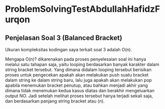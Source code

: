 # ProblemSolvingTestAbdullahHafidzFurqon

## Penjelasan Soal 3 (Balanced Bracket)
Ukuran kompleksitas kodingan saya terkait soal 3 adalah O(n).

Mengapa O(n)? dikarenakan pada proses penyelesaian soal ini hanya melalui satu tahapan saja, yaitu looping berdasarkan banyak karakter dalam string bracket tersebut. Yang dimana didalam looping tersebut berisikan proses untuk pengecekan apakah akan melakukan push suatu bracket dalam string ke dalam string baru, lalu juga apakah akan melakukan pop apabila menemukan bracket penutup, atau bahkan menjadi akhir yang dimana tidak menemukan kedua kasus diatas dan berakhir mengeluarkan output NO. Jadi setelah melihat proses tersebut hanya terjadi sekali saja, dan berdasarkan panjang string bracket atau (n).
